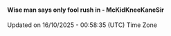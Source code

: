 #### Wise man says only fool rush in - McKidKneeKaneSir
Updated on 16/10/2025 - 00:58:35 (UTC) Time Zone
